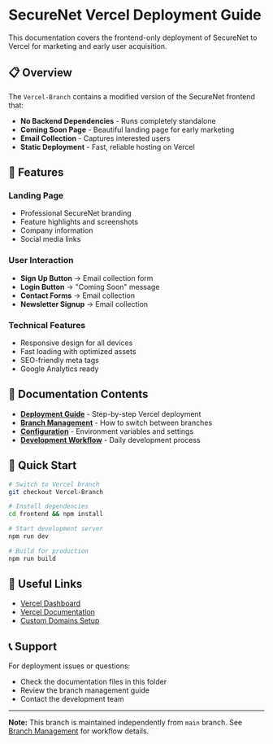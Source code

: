 # SecureNet Vercel Deployment Guide

This documentation covers the frontend-only deployment of SecureNet to Vercel for marketing and early user acquisition.

## 📋 Overview

The `Vercel-Branch` contains a modified version of the SecureNet frontend that:
- **No Backend Dependencies** - Runs completely standalone
- **Coming Soon Page** - Beautiful landing page for early marketing
- **Email Collection** - Captures interested users
- **Static Deployment** - Fast, reliable hosting on Vercel

## 🌟 Features

### Landing Page
- Professional SecureNet branding
- Feature highlights and screenshots  
- Company information
- Social media links

### User Interaction
- **Sign Up Button** → Email collection form
- **Login Button** → "Coming Soon" message
- **Contact Forms** → Email collection
- **Newsletter Signup** → Email collection

### Technical Features
- Responsive design for all devices
- Fast loading with optimized assets
- SEO-friendly meta tags
- Google Analytics ready

## 📁 Documentation Contents

- **[Deployment Guide](./DEPLOYMENT.md)** - Step-by-step Vercel deployment
- **[Branch Management](./BRANCH_MANAGEMENT.md)** - How to switch between branches
- **[Configuration](./CONFIGURATION.md)** - Environment variables and settings
- **[Development Workflow](./WORKFLOW.md)** - Daily development process

## 🚀 Quick Start

```bash
# Switch to Vercel branch
git checkout Vercel-Branch

# Install dependencies
cd frontend && npm install

# Start development server
npm run dev

# Build for production
npm run build
```

## 🔗 Useful Links

- [Vercel Dashboard](https://vercel.com/dashboard)
- [Vercel Documentation](https://vercel.com/docs)
- [Custom Domains Setup](https://vercel.com/docs/concepts/projects/domains)

## 📞 Support

For deployment issues or questions:
- Check the documentation files in this folder
- Review the branch management guide
- Contact the development team

---

**Note:** This branch is maintained independently from `main` branch. See [Branch Management](./BRANCH_MANAGEMENT.md) for workflow details.